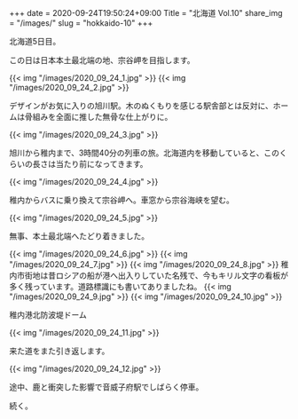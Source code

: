 +++
date  = 2020-09-24T19:50:24+09:00
Title = "北海道 Vol.10"
share_img = "/images/"
slug = "hokkaido-10"
+++

北海道5日目。

この日は日本本土最北端の地、宗谷岬を目指します。

{{< img "/images/2020_09_24_1.jpg" >}}
{{< img "/images/2020_09_24_2.jpg" >}}
<p class="caption">デザインがお気に入りの旭川駅。木のぬくもりを感じる駅舎部とは反対に、ホームは骨組みを全面に推した無骨な仕上がりに。</p>
{{< img "/images/2020_09_24_3.jpg" >}}
<p class="caption">旭川から稚内まで、3時間40分の列車の旅。北海道内を移動していると、このくらいの長さは当たり前になってきます。</p>
{{< img "/images/2020_09_24_4.jpg" >}}
<p class="caption">稚内からバスに乗り換えて宗谷岬へ。車窓から宗谷海峡を望む。</p>
{{< img "/images/2020_09_24_5.jpg" >}}
<p class="caption">無事、本土最北端へたどり着きました。</p>
{{< img "/images/2020_09_24_6.jpg" >}}
{{< img "/images/2020_09_24_7.jpg" >}}
{{< img "/images/2020_09_24_8.jpg" >}}
稚内市街地は昔ロシアの船が港へ出入りしていた名残で、今もキリル文字の看板が多く残っています。道路標識にも書いてありましたね。
{{< img "/images/2020_09_24_9.jpg" >}}
{{< img "/images/2020_09_24_10.jpg" >}}
<p class="caption">稚内港北防波堤ドーム</p>
{{< img "/images/2020_09_24_11.jpg" >}}
<p class="caption">来た道をまた引き返します。</p>
{{< img "/images/2020_09_24_12.jpg" >}}
<p class="caption">途中、鹿と衝突した影響で音威子府駅でしばらく停車。</p>

続く。